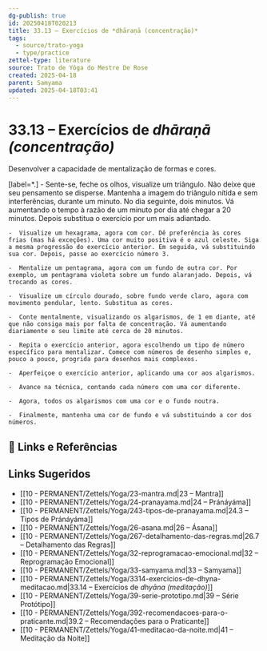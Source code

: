 ```yaml
---
dg-publish: true
id: 20250418T020213
title: 33.13 – Exercícios de *dhāraṇā (concentração)*
tags:
  - source/trato-yoga
  - type/practice
zettel-type: literature
source: Trato de Yôga do Mestre De Rose
created: 2025-04-18
parent: Samyama
updated: 2025-04-18T03:41
---
```


# 33.13 – Exercícios de *dhāraṇā (concentração)*

Desenvolver a capacidade de mentalização de formas e cores.

[label=*.]
    -  Sente-se, feche os olhos, visualize um triângulo. Não deixe que seu pensamento se disperse. Mantenha a imagem do triângulo nítida e sem interferências, durante um minuto. No dia seguinte, dois minutos. Vá aumentando o tempo à razão de um minuto por dia até chegar a 20 minutos. Depois substitua o exercício por um mais adiantado.
    
    -  Visualize um hexagrama, agora com cor. Dê preferência às cores frias (mas há exceções). Uma cor muito positiva é o azul celeste. Siga a mesma progressão do exercício anterior. Em seguida, vá substituindo sua cor. Depois, passe ao exercício número 3.
    
    -  Mentalize um pentagrama, agora com um fundo de outra cor. Por exemplo, um pentagrama violeta sobre um fundo alaranjado. Depois, vá trocando as cores.
    
    -  Visualize um círculo dourado, sobre fundo verde claro, agora com movimento pendular, lento. Substitua as cores.
    
    -  Conte mentalmente, visualizando os algarismos, de 1 em diante, até que não consiga mais por falta de concentração. Vá aumentando diariamente o seu limite até cerca de 20 minutos.
    
    -  Repita o exercício anterior, agora escolhendo um tipo de número específico para mentalizar. Comece com números de desenho simples e, pouco a pouco, progrida para desenhos mais complexos.
    
    -  Aperfeiçoe o exercício anterior, aplicando uma cor aos algarismos.
    
    -  Avance na técnica, contando cada número com uma cor diferente.
    
    -  Agora, todos os algarismos com uma cor e o fundo noutra.
    
    -  Finalmente, mantenha uma cor de fundo e vá substituindo a cor dos números.

## 🔗 Links e Referências

## Links Sugeridos

- [[10 - PERMANENT/Zettels/Yoga/23-mantra.md|23 – Mantra]]
- [[10 - PERMANENT/Zettels/Yoga/24-pranayama.md|24 – Pránáyáma]]
- [[10 - PERMANENT/Zettels/Yoga/243-tipos-de-pranayama.md|24.3 – Tipos de Pránáyáma]]
- [[10 - PERMANENT/Zettels/Yoga/26-asana.md|26 – Ásana]]
- [[10 - PERMANENT/Zettels/Yoga/267-detalhamento-das-regras.md|26.7 – Detalhamento das Regras]]
- [[10 - PERMANENT/Zettels/Yoga/32-reprogramacao-emocional.md|32 – Reprogramação Emocional]]
- [[10 - PERMANENT/Zettels/Yoga/33-samyama.md|33 – Samyama]]
- [[10 - PERMANENT/Zettels/Yoga/3314-exercicios-de-dhyna-meditacao.md|33.14 – Exercícios de *dhyāna (meditação)*]]
- [[10 - PERMANENT/Zettels/Yoga/39-serie-prototipo.md|39 – Série Protótipo]]
- [[10 - PERMANENT/Zettels/Yoga/392-recomendacoes-para-o-praticante.md|39.2 – Recomendações para o Praticante]]
- [[10 - PERMANENT/Zettels/Yoga/41-meditacao-da-noite.md|41 – Meditação da Noite]]